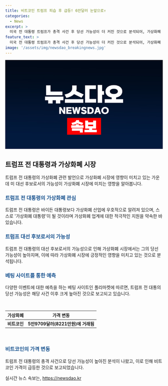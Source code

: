 ```yaml
---
title: 비트코인 트럼프 피습 후 급등! 6만달러 눈앞으로↑
categories:
  - News
excerpt: >
  미국 전 대통령 트럼프가 총격 사건 후 당선 가능성이 더 커진 것으로 분석되어, 가상화폐 시장에서는 트럼프의 당선 가능성에 대한 기대가 높아졌습니다. 베팅 사이트에 따르면 트럼프의 당선 확률은 60%에서 70%까지 상승했으며, 트럼프가 가상화폐 산업을 지지한다는 점도 긍정적인 반응을 이끌어냈습니다. 이에 따른 비트코인의 가격 상승으로 트럼프의 영향력이 미치고 있는 것으로 보입니다.
feature_text: >
  미국 전 대통령 트럼프가 총격 사건 후 당선 가능성이 더 커진 것으로 분석되어, 가상화폐 시장에서는 트럼프의 당선 가능성에 대한 기대가 높아졌습니다. 베팅 사이트에 따르면 트럼프의 당선 확률은 60%에서 70%까지 상승했으며, 트럼프가 가상화폐 산업을 지지한다는 점도 긍정적인 반응을 이끌어냈습니다. 이에 따른 비트코인의 가격 상승으로 트럼프의 영향력이 미치고 있는 것으로 보입니다.
image: '/assets/img/newsdao_breakingnews.jpg'
---
```


<p><img src="/assets/img/newsdao_breakingnews.jpg" alt="cryptoinkorea 속보" /></p>

<h2 data-ke-size="size26">트럼프 전 대통령과 가상화폐 시장</h2>

<p data-ke-size="size16">트럼프 전 대통령의 가상화폐 관련 발언으로 가상화폐 시장에 영향이 미치고 있는 가운데 미 대선 후보로서의 가능성이 가상화폐 시장에 미치는 영향을 알아봅니다.</p>

<h3><b><span style="color: #1a5490;">트럼프 전 대통령의 가상화폐 관심</span></b></h3>

<p data-ke-size="size16">트럼프 전 대통령은 바이든 대통령보다 가상화폐 산업에 우호적으로 알려져 있으며, 스스로 '가상화폐 대통령'이 될 것이라며 가상화폐 업계에 대한 적극적인 지원을 약속한 바 있습니다.</p>

<h3><b><span style="color: #1a5490;">트럼프 대선 후보로서의 가능성</span></b></h3>

<p data-ke-size="size16">트럼프 전 대통령의 대선 후보로서의 가능성으로 인해 가상화폐 시장에서는 그의 당선 가능성이 높아지며, 이에 따라 가상화폐 시장에 긍정적인 영향을 미치고 있는 것으로 분석됩니다.</p>

<h3><b><span style="color: #1a5490;">베팅 사이트를 통한 예측</span></b></h3>

<p data-ke-size="size16">다양한 이벤트에 대한 예측을 하는 베팅 사이트인 폴리마켓에 따르면, 트럼프 전 대통의 당선 가능성은 해당 사건 이후 크게 높아진 것으로 보고되고 있습니다.</p>

<p data-ke-size="size16">&nbsp;</p>

<table>
    <thead>
        <tr>
            <th style="text-align: center;">가상화폐</th>
            <th style="text-align: center;">가격 변동</th>
        </tr>
    </thead>
    <tbody>
        <tr>
            <td style="text-align: center;"><b>비트코인</b></td>
            <td style="text-align: center;"><b>5만9709달러(8221만원)에 거래됨</b></td>
        </tr>
    </tbody>
</table>

<p data-ke-size="size16">&nbsp;</p>

<h3><b><span style="color: #1a5490;">비트코인의 가격 변동</span></b></h3>

<p data-ke-size="size16">트럼프 전 대통령의 총격 사건으로 당선 가능성이 높아진 분석이 나왔고, 이로 인해 비트코인 가격이 급등한 것으로 보고되었습니다.</p>
실시간 뉴스 속보는, <a href="https://newsdao.kr" rel="dofollow">https://newsdao.kr</a>


